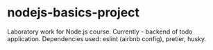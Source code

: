 # nodejs-basics-project

Laboratory work for Node.js course.
Currently - backend of todo application.
Dependencies used: eslint (airbnb config), pretier, husky.

